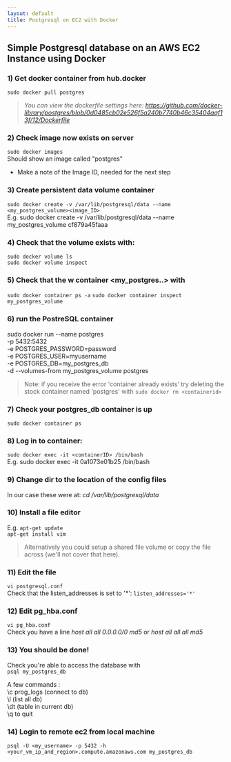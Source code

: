 ```yaml
---
layout: default
title: Postgresql on EC2 with Docker
---
```


## Simple Postgresql database on an AWS EC2 Instance using Docker  

### 1) Get docker container from hub.docker
```sudo docker pull postgres```

>*You can view the dockerfile settings here: https://github.com/docker-library/postgres/blob/0d0485cb02e526f5a240b7740b46c35404aaf13f/12/Dockerfile*

### 2) Check image now exists on server  
```sudo docker images```   
Should show an image called "postgres"

- Make a note of the Image ID, needed for the next step

### 3) Create persistent data volume container

```sudo docker create -v /var/lib/postgresql/data --name <my_postgres_volume><image_ID>```   
E.g.
sudo docker create -v /var/lib/postgresql/data --name my_postgres_volume cf879a45faaa

### 4) Check that the volume exists with:   
```sudo docker volume ls```   
```sudo docker volume inspect```

### 5) Check that the w container <my_postgres..> with
```sudo docker container ps -a```
```sudo docker container inspect my_postgres_volume```

### 6)  run the PostreSQL container
sudo docker run --name postgres \
-p 5432:5432 \
-e POSTGRES_PASSWORD=password \
-e POSTGRES_USER=myusername \
-e POSTGRES_DB=my_postgres_db \
-d --volumes-from my_postgres_volume postgres

> Note: if you receive the error 'container already exists' try deleting the stock container named 'postgres' with ```sudo docker rm <containerid>```

### 7) Check your postgres_db container is up
```sudo docker container ps```

### 8) Log in to container:
```sudo docker exec -it <containerID> /bin/bash```   
E.g. sudo docker exec -it 0a1073e01b25 /bin/bash

### 9) Change dir to the location of the config files   
In our case these were at: *cd /var/lib/postgresql/data*   

### 10) Install a file editor  
E.g.
```apt-get update```   
```apt-get install vim```
> Alternatively you could setup a shared file volume or copy the file across (we'll not cover that here).   

### 11) Edit the file   
```vi postgresql.conf```   
Check that the listen_addresses is set to '*':
```listen_addresses='*'```

### 12) Edit pg_hba.conf  
```vi pg_hba.conf```   
Check you have a line *host all all 0.0.0.0/0 md5* or *host all all all md5*

### 13) You should be done!
Check you're able to access the database with   
```psql my_postgres_db```

A few commands :  
\c prog_logs (connect to db)   
\l (list all db)   
\dt (table in current db)   
\q to quit   

### 14) Login to remote ec2 from local machine   
```psql -U <my_username> -p 5432 -h <your_vm_ip_and_region>.compute.amazonaws.com my_postgres_db```  


